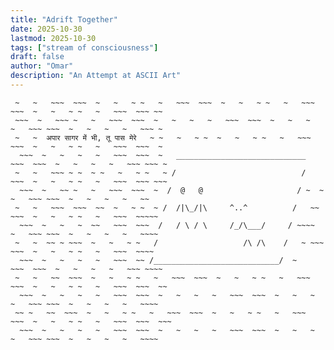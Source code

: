 ```yaml
---
title: "Adrift Together"
date: 2025-10-30
lastmod: 2025-10-30
tags: ["stream of consciousness"]
draft: false
author: "Omar"
description: "An Attempt at ASCII Art"
---
```


```~ ~   ~   ~   ~~~  ~~~  ~   ~   ~   ~   ~~~  ~~~  ~   ~   ~   ~   ~~~ ~~~  ~   ~   ~   ~   ~~~ ~~~~ ~
 ~   ~   ~~~  ~~~  ~   ~   ~ ~   ~   ~~~  ~~~  ~   ~   ~ ~   ~   ~~~  ~~~  ~   ~   ~ ~   ~   ~~~  ~~~ ~~
 ~~~  ~   ~~~ ~   ~   ~~~  ~~~  ~   ~   ~   ~   ~~~  ~~~  ~   ~   ~   ~   ~~~ ~~~  ~   ~   ~   ~   ~~~ ~
 ~   ~  अपार सागर में भी, तू पास मेरे   ~ ~   ~   ~ ~  ~   ~   ~ ~   ~   ~~~  ~~~  ~   ~   ~ ~   ~   ~~~  ~~~  ~
  ~~~  ~   ~   ~   ~   ~~~  ~~~  ~   _____________________________   ~~~  ~~~  ~   ~   ~   ~   ~~~ ~~~ ~
 ~   ~   ~~~ ~ ~  ~ ~   ~   ~ ~   ~ /                            /   ~~~  ~   ~   ~ ~   ~   ~~~  ~~~ ~~~
  ~~~  ~   ~~ ~   ~   ~~~  ~~~  ~  /  @   @                     / ~  ~   ~   ~~~ ~~~  ~   ~   ~   ~   ~~
 ~   ~   ~~~  ~~~  ~~  ~   ~ ~  ~ /  /|\_/|\     ^..^          /   ~~  ~~~  ~   ~   ~ ~   ~   ~~~  ~~~~~
  ~~~  ~   ~   ~  ~~   ~~~  ~~~  /   / \ / \     /_/\___/     / ~~~~   ~   ~~~ ~~~  ~   ~   ~   ~   ~~~~
 ~   ~  ~~ ~ ~~~  ~   ~   ~ ~   /                   /\ /\    /   ~ ~~~  ~~~  ~   ~   ~ ~   ~   ~~~  ~~~~
  ~~~  ~   ~   ~   ~   ~~~  ~~ /____________________________/  ~      ~~~  ~~~  ~   ~   ~   ~   ~~~ ~~~~
 ~   ~   ~~  ~~~  ~   ~   ~ ~   ~   ~~~  ~~~  ~   ~   ~ ~   ~   ~~~  ~~~  ~   ~   ~ ~   ~   ~~~  ~~~  ~~
  ~~~  ~   ~   ~   ~   ~~~  ~~~  ~   ~   ~   ~   ~~~  ~~~  ~   ~   ~   ~   ~~~ ~~~  ~   ~   ~   ~   ~~~~
 ~~ ~   ~~  ~~~  ~   ~   ~ ~   ~   ~~~  ~~~  ~   ~   ~ ~   ~   ~~~  ~~~  ~   ~   ~ ~   ~   ~~~  ~~~  ~~~
  ~~~  ~   ~   ~   ~   ~~~  ~~~  ~   ~   ~   ~   ~~~  ~~~  ~   ~   ~   ~   ~~~ ~~~  ~   ~   ~   ~   ~~~~

```
